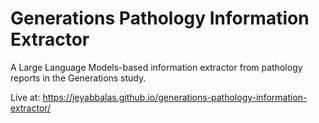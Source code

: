 # Generations Pathology Information Extractor
A Large Language Models-based information extractor from pathology reports in the Generations study.

Live at: https://jeyabbalas.github.io/generations-pathology-information-extractor/